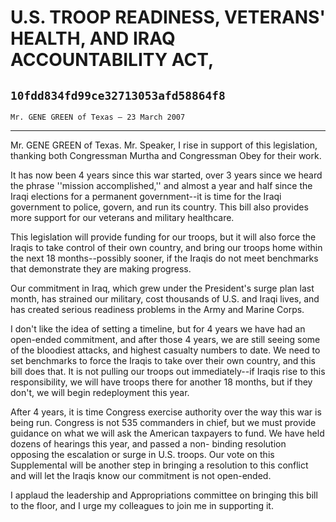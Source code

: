 # U.S. TROOP READINESS, VETERANS' HEALTH, AND IRAQ ACCOUNTABILITY ACT,
## `10fdd834fd99ce32713053afd58864f8`
`Mr. GENE GREEN of Texas — 23 March 2007`

---


Mr. GENE GREEN of Texas. Mr. Speaker, I rise in support of this 
legislation, thanking both Congressman Murtha and Congressman Obey for 
their work.

It has now been 4 years since this war started, over 3 years since we 
heard the phrase ''mission accomplished,'' and almost a year and half 
since the Iraqi elections for a permanent government--it is time for 
the Iraqi government to police, govern, and run its country. This bill 
also provides more support for our veterans and military healthcare.

This legislation will provide funding for our troops, but it will 
also force the Iraqis to take control of their own country, and bring 
our troops home within the next 18 months--possibly sooner, if the 
Iraqis do not meet benchmarks that demonstrate they are making 
progress.

Our commitment in Iraq, which grew under the President's surge plan 
last month, has strained our military, cost thousands of U.S. and Iraqi 
lives, and has created serious readiness problems in the Army and 
Marine Corps.

I don't like the idea of setting a timeline, but for 4 years we have 
had an open-ended commitment, and after those 4 years, we are still 
seeing some of the bloodiest attacks, and highest casualty numbers to 
date. We need to set benchmarks to force the Iraqis to take over their 
own country, and this bill does that. It is not pulling our troops out 
immediately--if Iraqis rise to this responsibility, we will have troops 
there for another 18 months, but if they don't, we will begin 
redeployment this year.

After 4 years, it is time Congress exercise authority over the way 
this war is being run. Congress is not 535 commanders in chief, but we 
must provide guidance on what we will ask the American taxpayers to 
fund. We have held dozens of hearings this year, and passed a non-
binding resolution opposing the escalation or surge in U.S. troops. Our 
vote on this Supplemental will be another step in bringing a resolution 
to this conflict and will let the Iraqis know our commitment is not 
open-ended.

I applaud the leadership and Appropriations committee on bringing 
this bill to the floor, and I urge my colleagues to join me in 
supporting it.